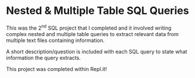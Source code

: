 # Nested & Multiple Table SQL Queries
This was the 2<sup>nd</sup> SQL project that I completed and it involved writing complex nested and multiple table queries to extract relevant data from multiple text files containing information.

A short description/question is included with each SQL query to state what information the query extracts.

This project was completed within Repl.it!
